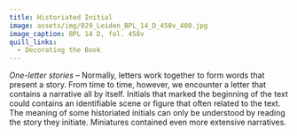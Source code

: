 ```yaml
---
title: Historiated Initial
image: assets/img/029_Leiden_BPL_14_D_458v_400.jpg
image_caption: BPL 14 D, fol. 458v
quill_links:
  - Decorating the Book
---
```


*One-letter stories* –
Normally, letters work together to form words that present a story. From
time to time, however, we encounter a letter that contains a narrative
all by itself. Initials that marked the beginning of the text could
contains an identifiable scene or figure that often related to the text.
The meaning of some historiated initials can only be understood by
reading the story they initiate. Miniatures contained even more
extensive narratives.
